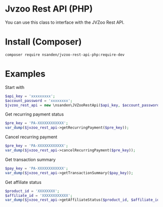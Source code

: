 # Jvzoo Rest API (PHP)

You can use this class to interface with the JVZoo Rest API.

# Install (Composer)

```
composer require nsanden/jvzoo-rest-api-php:require-dev
```

# Examples

Start with
```php
$api_key = 'xxxxxxxxx';
$account_password = 'xxxxxxxx';
$jvzoo_rest_api = new \nsanden\JVZooRestApi($api_key, $account_password);
```
Get recurring payment status
```php
$pre_key = 'PA-XXXXXXXXXXXX';
var_dump($jvzoo_rest_api->getRecurringPayment($pre_key));
```
Cancel recurring payment
```php
$pre_key = 'PA-XXXXXXXXXXXX';
var_dump($jvzoo_rest_api->cancelRecurringPayment($pre_key));
```
Get transaction summary
```php
$pay_key = 'PA-XXXXXXXXXXXX';
var_dump($jvzoo_rest_api->getTransactionSummary($pay_key));
```
Get affiliate status
```php
$product_id = 'XXXXXXXX';
$affiliate_id = 'XXXXXXXXXXXX';
var_dump($jvzoo_rest_api->getAffiliateStatus($product_id, $affiliate_id));
```
